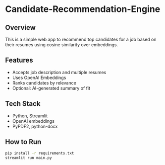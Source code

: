 # Candidate-Recommendation-Engine

## Overview
This is a simple web app to recommend top candidates for a job based on their resumes using cosine similarity over embeddings.

## Features
- Accepts job description and multiple resumes
- Uses OpenAI Embeddings
- Ranks candidates by relevance
- Optional: AI-generated summary of fit

## Tech Stack
- Python, Streamlit
- OpenAI embeddings
- PyPDF2, python-docx

## How to Run
```bash
pip install -r requirements.txt
streamlit run main.py

